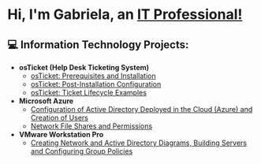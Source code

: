<h1>Hi, I'm Gabriela, an <a href="https://linkedin.com/in/gabriela-romero-752300244/">IT Professional!</a></h1>

<h2>💻 Information Technology Projects:</h2>

- <b>osTicket (Help Desk Ticketing System)</b>
  - [osTicket: Prerequisites and Installation](https://github.com/gabromerorodriguez/osticket-prereqs)
  - [osTicket: Post-Installation Configuration](https://github.com/gabromerorodriguez/post-install-config)
  - [osTicket: Ticket Lifecycle Examples](https://github.com/gabromerorodriguez/ticket-lifecycle)
- <b>Microsoft Azure</b>
  - [Configuration of Active Directory Deployed in the Cloud (Azure) and Creation of Users](https://github.com/gabromerorodriguez/AD-Deploying-AzureVMs)
  - [Network File Shares and Permissions](https://github.com/gabromerorodriguez/FileShares-Permissions)
- <b>VMware Workstation Pro</b>
  - [Creating Network and Active Directory Diagrams, Building Servers and Configuring Group Policies](https://github.com/gabromerorodriguez/VMwareworkstation-ActiveDirectory)
